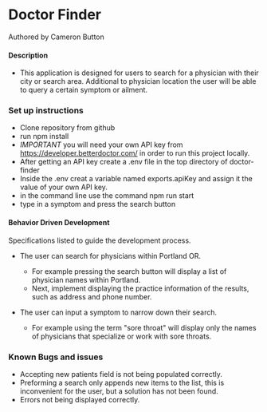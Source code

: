 # Doctor Finder

 Authored by Cameron Button

#### Description

  * This application is designed for users to search for a physician with their city or search area.  Additional to physician location the user will be able to query a certain symptom or ailment.

### Set up instructions

  * Clone repository from github
  * run npm install
  * _IMPORTANT_ you will need your own API key from https://developer.betterdoctor.com/ in order to run this project locally.
  * After getting an API key create a .env file in the top directory of doctor-finder
  * Inside the .env creat a variable named exports.apiKey and assign it the value of your own API key.
  * in the command line use the command npm run start
  * type in a symptom and press the search button

#### Behavior Driven Development
  Specifications listed to guide the development process.

  * The user can search for physicians within Portland OR.
    * For example pressing the search button will display a list of physician names within Portland.
    * Next, implement displaying the practice information of the results, such as address and phone number.

  * The user can input a symptom to narrow down their search.
    * For example using the term "sore throat" will display only the names of physicians that specialize or work with sore throats.

### Known Bugs and issues

  * Accepting new patients field is not being populated correctly.
  * Preforming a search only appends new items to the list, this is inconvenient for the user, but a solution has not been found.
  * Errors not being displayed correctly.
